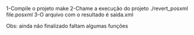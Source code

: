 1-Compile o projeto
	make
2-Chame a execução do projeto 
	./revert_posxml file.posxml
3-O arquivo com o resultado é saida.xml

Obs: ainda não finalizado faltam algumas funções